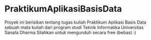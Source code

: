 PraktikumAplikasiBasisData
==========================

Proyek ini berisikan tentang tugas kuliah Praktikum Aplikasi Basis Data
sebuah mata kuliah dari program studi Teknik Informatika Universitas Sanata Dharma
Silahkan untuk mengunduh secara free (bebas) :)
